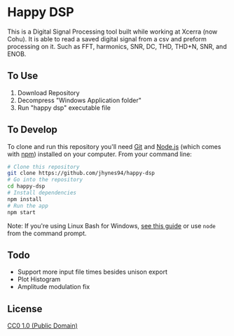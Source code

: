 # Happy DSP

This is a Digital Signal Processing tool built while working at Xcerra (now Cohu). It is able to read a saved digital signal from a csv and preform processing on it. Such as FFT, harmonics, SNR, DC, THD, THD+N, SNR, and ENOB.

## To Use

1. Download Repository
2. Decompress "Windows Application folder"
3. Run "happy dsp" executable file

## To Develop

To clone and run this repository you'll need [Git](https://git-scm.com) and [Node.js](https://nodejs.org/en/download/) (which comes with [npm](http://npmjs.com)) installed on your computer. From your command line:

```bash
# Clone this repository
git clone https://github.com/jhynes94/happy-dsp
# Go into the repository
cd happy-dsp
# Install dependencies
npm install
# Run the app
npm start
```

Note: If you're using Linux Bash for Windows, [see this guide](https://www.howtogeek.com/261575/how-to-run-graphical-linux-desktop-applications-from-windows-10s-bash-shell/) or use `node` from the command prompt.

## Todo

- Support more input file times besides unison export
- Plot Histogram
- Amplitude modulation fix

## License

[CC0 1.0 (Public Domain)](LICENSE.md)
